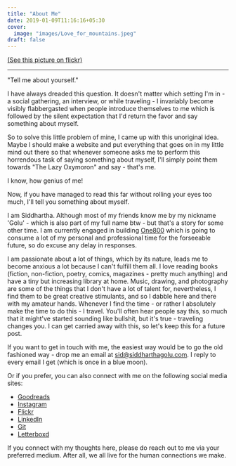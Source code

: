 ```yaml
---
title: "About Me"
date: 2019-01-09T11:16:16+05:30
cover:
  image: "images/Love_for_mountains.jpeg"
draft: false
---
```


[(See this picture on flickr)]

----------------------------------------------

[(See this picture on flickr)]: https://www.flickr.com/photos/160696242@N07/48775361931/

"Tell me about yourself."

I have always dreaded this question. It doesn't matter which setting I'm in - a social gathering, an interview, or while traveling - I invariably become visibly flabbergasted when people introduce themselves to me which is followed by the silent expectation that I'd return the favor and say something about myself. 

So to solve this little problem of mine, I came up with this unoriginal idea. Maybe I should make a website and put everything that goes on in my little mind out there so that whenever someone asks me to perform this horrendous task of saying something about myself, I'll simply point them towards "The Lazy Oxymoron" and say - that's me.

I know, how genius of me!

Now, if you have managed to read this far without rolling your eyes too much, I'll tell you something about myself.

I am Siddhartha. Although most of my friends know me by my nickname 'Golu' - which is also part of my full name btw - but that's a story for some other time. I am currently engaged in building [One800](https://www.one800.help/) which is going to consume a lot of my personal and professional time for the forseeable future, so do excuse any delay in responses.

I am passionate about a lot of things, which by its nature, leads me to become anxious a lot because I can't fulfill them all. I love reading books (fiction, non-fiction, poetry, comics, magazines - pretty much anything) and have a tiny but increasing library at home. Music, drawing, and photography are some of the things that I don't have a lot of talent for, nevertheless, I find them to be great creative stimulants, and so I dabble here and there with my amateur hands. Whenever I find the time - or rather I absolutely make the time to do this - I travel. You'll often hear people say this, so much that it might've started sounding like bullshit, but it's true - traveling changes you. I can get carried away with this, so let's keep this for a future post.

If you want to get in touch with me, the easiest way would be to go the old fashioned way - drop me an email at [sid@siddharthagolu.com](mailto:sid@siddharthagolu.com). I reply to every email I get (which is once in a blue moon). 

Or if you prefer, you can also connect with me on the following social media sites:

* [Goodreads](https://www.goodreads.com/siddharthagolu/ "Books") 
* [Instagram](https://www.instagram.com/thelazyoxymoron/ "Social")
* [Flickr](https://flickr.com/photos/thelazyoxymoron/ "Photos")
* [LinkedIn](https://www.linkedin.com/in/siddharthagolu/ "Work")
* [Git](https://git.siddharthagolu.com/sid "Gitea")
* [Letterboxd](https://letterboxd.com/Carte_Blanche/ "Films")

If you connect with my thoughts here, please do reach out to me via your preferred medium. After all, we all live for the human connections we make.
